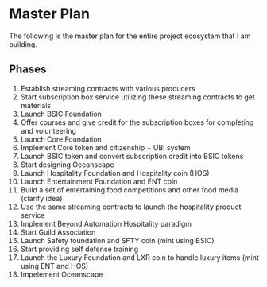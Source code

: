# Master Plan

The following is the master plan for the entire project ecosystem that I am building. 

## Phases

1. Establish streaming contracts with various producers
2. Start subscription box service utilizing these streaming contracts to get materials
3. Launch BSIC Foundation
4. Offer courses and give credit for the subscription boxes for completing and volunteering
5. Launch Core Foundation
6. Implement Core token and citizenship + UBI system
7. Launch BSIC token and convert subscription credit into BSIC tokens
8. Start designing Oceanscape
10. Launch Hospitality Foundation and Hospitality coin (HOS)
11. Launch Entertainment Foundation and ENT coin
12. Build a set of entertaining food competitions and other food media (clarify idea)
13. Use the same streaming contracts to launch the hospitality product service
14. Implement Beyond Automation Hospitality paradigm
15. Start Guild Association
16. Launch Safety foundation and SFTY coin (mint using BSIC)
17. Start providing self defense training
18. Launch the Luxury Foundation and LXR coin to handle luxury items (mint using ENT and HOS)
19. Impelement Oceanscape
